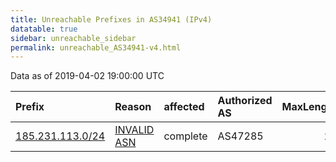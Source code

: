 ```yaml
---
title: Unreachable Prefixes in AS34941 (IPv4)
datatable: true
sidebar: unreachable_sidebar
permalink: unreachable_AS34941-v4.html
---
```


Data as of 2019-04-02 19:00:00 UTC


<div class="datatable-begin"></div>

| Prefix                                                     | Reason                                                                                                  | affected   | Authorized AS   |   MaxLength | Anchor                                         |   unreachable /24s |
|:-----------------------------------------------------------|:--------------------------------------------------------------------------------------------------------|:-----------|:----------------|------------:|:-----------------------------------------------|-------------------:|
| [185.231.113.0/24](https://stat.ripe.net/185.231.113.0/24) | [INVALID ASN](https://rpki-validator.ripe.net/announcement-preview?asn=AS34941&prefix=185.231.113.0/24) | complete   | AS47285         |          24 | [RIPE](unreachable_RIPE_NCC_RPKI_Root-v4.html) |                  1 |

<div class="datatable-end"></div>